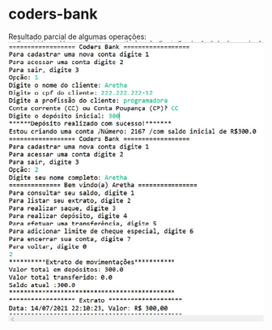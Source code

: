# coders-bank
Resultado parcial de algumas operações:
<img src="https://github.com/aremartins/projetos-talent-tech-bank/blob/main/src/dia13_projeto_codersBank/Resultado-parcial.jpg?raw=true">

